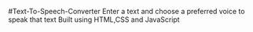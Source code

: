 #Text-To-Speech-Converter 
Enter a text and choose a preferred voice to speak that text 
Built using HTML,CSS and JavaScript
